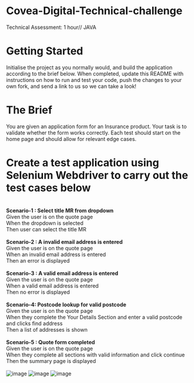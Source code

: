# Covea-Digital-Technical-challenge
Technical Assessment: 1 hour// JAVA
# Getting Started
Initialise the project as you normally would, and build the application according to the brief below.
When completed, update this README with instructions on how to run and test your code, push the changes to your own fork, and send a link to us so we can take a look!
# The Brief
You are given an application form for an Insurance product. Your task is to validate whether the form works correctly. Each test should start on the home page and should allow for relevant edge cases. 
# Create a test application using Selenium Webdriver to carry out the test cases below 
 <br/>**Scenario-1 : Select title MR from dropdown**
 <br/>Given the user is on the quote page 
 <br/>When the dropdown is selected
 <br/>Then user can select the title MR</br>
 <br/>**Scenario-2 : A invalid email address is entered**
 <br/>Given the user is on the quote page 
 <br/>When an invalid email address is entered 
 <br/>Then an error is displayed </br>
 <br/>**Scenario-3 : A valid email address is entered**
 <br/>Given the user is on the quote page 
 <br/>When a valid email address is entered 
 <br/>Then no error is displayed </br>
 <br/>**Scenario-4: Postcode lookup for valid postcode**
 <br/>Given the user is on the quote page 
 <br/> When they complete the Your Details Section and enter a valid postcode and clicks find address 
 <br/>Then a list of addresses is shown</br>
 <br/>**Scenario-5 : Quote form completed**
 <br/>Given the user is on the quote page 
 <br/>When they complete all sections with valid information and click continue 
 <br/>Then the summary page is displayed</br>
 <br/>
![image](https://user-images.githubusercontent.com/99434014/153566049-c2e94ff1-e191-43b6-aa34-96ce409ebf62.png)
![image](https://user-images.githubusercontent.com/99434014/153566068-728b6aa0-e91a-460c-9747-729e2018d4e7.png)
![image](https://user-images.githubusercontent.com/99434014/153566086-195d1346-3ba1-432c-8f7e-c1aa1b000746.png)
